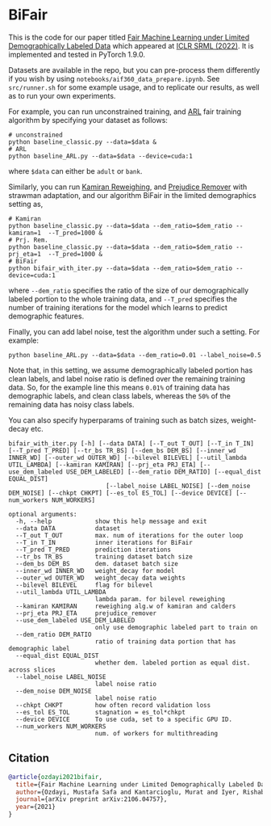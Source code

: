 # BiFair

This is the code for our paper titled [Fair Machine Learning under Limited Demographically Labeled Data](https://arxiv.org/abs/2106.04757) which appeared at [ICLR SRML (2022)](https://iclrsrml.github.io/). It is implemented and tested in PyTorch 1.9.0.

Datasets are available in the repo, but you can pre-process them differently if you wish by using ```notebooks/aif360_data_prepare.ipynb```.
See ```src/runner.sh``` for some example usage, and to replicate our results, as well as to run your own experiments.

For example, you can run unconstrained training, and [ARL](https://arxiv.org/abs/2006.13114) fair training algorithm by specifying your dataset as follows:
```
# unconstrained
python baseline_classic.py --data=$data &
# ARL
python baseline_ARL.py --data=$data --device=cuda:1
```
where ```$data``` can either be ```adult``` or ```bank```.

Similarly, you can run [Kamiran Reweighing](https://link.springer.com/article/10.1007/s10115-011-0463-8), and [Prejudice Remover](https://link.springer.com/chapter/10.1007/978-3-642-33486-3_3) with strawman adaptation, and our algorithm BiFair in the limited demographics setting as,
```
# Kamiran
python baseline_classic.py --data=$data --dem_ratio=$dem_ratio --kamiran=1  --T_pred=1000 &
# Prj. Rem.
python baseline_classic.py --data=$data --dem_ratio=$dem_ratio --prj_eta=1  --T_pred=1000 &
# BiFair
python bifair_with_iter.py --data=$data --dem_ratio=$dem_ratio --device=cuda:1
 ```
 where ```--dem_ratio``` specifies the ratio of the size of our demographically labeled portion to the whole training data, and ```--T_pred``` specifies the number of training iterations for the model which learns to predict demographic features.
 
 Finally, you can add label noise, test the algorithm under such a setting. For example:
 
 ```python baseline_ARL.py --data=$data --dem_ratio=0.01 --label_noise=0.5```
 
Note that, in this setting, we assume demographically labeled portion has clean labels, and label noise ratio is defined over the remaining training data. So, for the example line this means ``0.01%`` of training data has demographic labels, and clean class labels, whereas the ```50%``` of the remaining data has noisy class labels.

You can also specify hyperparams of training such as batch sizes, weight-decay etc.

```
bifair_with_iter.py [-h] [--data DATA] [--T_out T_OUT] [--T_in T_IN] [--T_pred T_PRED] [--tr_bs TR_BS] [--dem_bs DEM_BS] [--inner_wd INNER_WD] [--outer_wd OUTER_WD] [--bilevel BILEVEL] [--util_lambda UTIL_LAMBDA] [--kamiran KAMIRAN] [--prj_eta PRJ_ETA] [--use_dem_labeled USE_DEM_LABELED] [--dem_ratio DEM_RATIO] [--equal_dist EQUAL_DIST]
                           [--label_noise LABEL_NOISE] [--dem_noise DEM_NOISE] [--chkpt CHKPT] [--es_tol ES_TOL] [--device DEVICE] [--num_workers NUM_WORKERS]

optional arguments:
  -h, --help            show this help message and exit
  --data DATA           dataset
  --T_out T_OUT         max. num of iterations for the outer loop
  --T_in T_IN           inner iterations for BiFair
  --T_pred T_PRED       prediction iterations
  --tr_bs TR_BS         training dataset batch size
  --dem_bs DEM_BS       dem. dataset batch size
  --inner_wd INNER_WD   weight_decay for model
  --outer_wd OUTER_WD   weight_decay data weights
  --bilevel BILEVEL     flag for bilevel
  --util_lambda UTIL_LAMBDA
                        lambda param. for bilevel reweighing
  --kamiran KAMIRAN     reweighing alg.w of kamiran and calders
  --prj_eta PRJ_ETA     prejudice_remover
  --use_dem_labeled USE_DEM_LABELED
                        only use demographic labeled part to train on
  --dem_ratio DEM_RATIO
                        ratio of training data portion that has demographic label
  --equal_dist EQUAL_DIST
                        whether dem. labeled portion as equal dist. across slices
  --label_noise LABEL_NOISE
                        label noise ratio
  --dem_noise DEM_NOISE
                        label noise ratio
  --chkpt CHKPT         how often record validation loss
  --es_tol ES_TOL       stagnation = es_tol*chkpt
  --device DEVICE       To use cuda, set to a specific GPU ID.
  --num_workers NUM_WORKERS
                        num. of workers for multithreading
 ```

## Citation

```bibtex
@article{ozdayi2021bifair,
  title={Fair Machine Learning under Limited Demographically Labeled Data},
  author={Ozdayi, Mustafa Safa and Kantarcioglu, Murat and Iyer, Rishabh},
  journal={arXiv preprint arXiv:2106.04757},
  year={2021}
}

